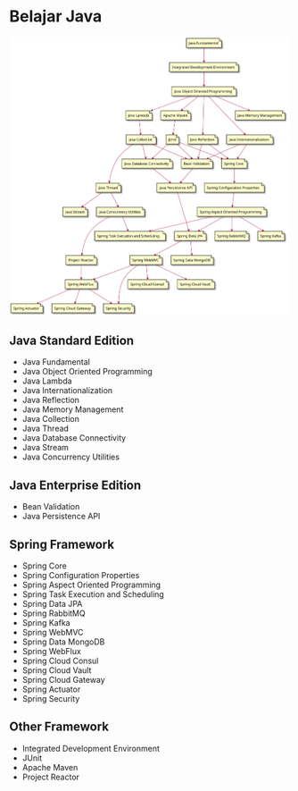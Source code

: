 # Belajar Java

![Learning Path Belajar Java](diagram/java-learning-path.svg)

## Java Standard Edition
- Java Fundamental
- Java Object Oriented Programming
- Java Lambda
- Java Internationalization
- Java Reflection
- Java Memory Management
- Java Collection
- Java Thread
- Java Database Connectivity
- Java Stream
- Java Concurrency Utilities

## Java Enterprise Edition
- Bean Validation
- Java Persistence API

## Spring Framework
- Spring Core
- Spring Configuration Properties
- Spring Aspect Oriented Programming
- Spring Task Execution and Scheduling
- Spring Data JPA
- Spring RabbitMQ
- Spring Kafka
- Spring WebMVC
- Spring Data MongoDB
- Spring WebFlux
- Spring Cloud Consul
- Spring Cloud Vault
- Spring Cloud Gateway
- Spring Actuator
- Spring Security

## Other Framework
- Integrated Development Environment 
- JUnit
- Apache Maven
- Project Reactor